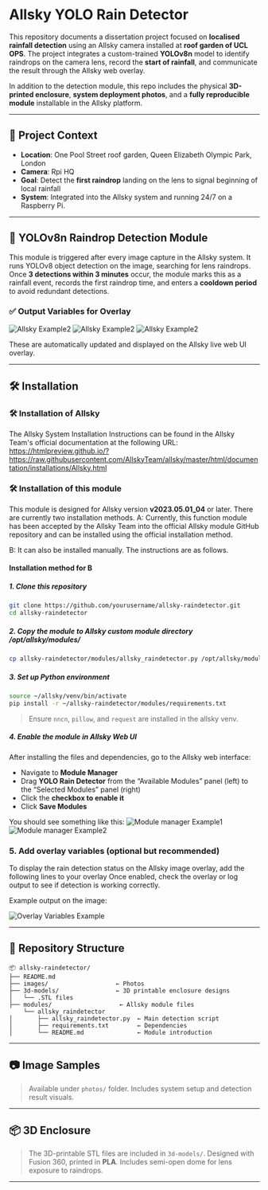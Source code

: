 # Allsky YOLO Rain Detector

This repository documents a dissertation project focused on **localised rainfall detection** using an Allsky camera installed at **roof garden of UCL OPS**. The project integrates a custom-trained **YOLOv8n** model to identify raindrops on the camera lens, record the **start of rainfall**, and communicate the result through the Allsky web overlay.

In addition to the detection module, this repo includes the physical **3D-printed enclosure**, **system deployment photos**, and a **fully reproducible module** installable in the Allsky platform.

---

## 📸 Project Context

- **Location**: One Pool Street roof garden, Queen Elizabeth Olympic Park, London
- **Camera**: Rpi HQ
- **Goal**: Detect the **first raindrop** landing on the lens to signal beginning of local rainfall
- **System**: Integrated into the Allsky system and running 24/7 on a Raspberry Pi. 

---

## 🧠 YOLOv8n Raindrop Detection Module

This module is triggered after every image capture in the Allsky system. It runs YOLOv8 object detection on the image, searching for lens raindrops. Once **3 detections within 3 minutes** occur, the module marks this as a rainfall event, records the first raindrop time, and enters a **cooldown period** to avoid redundant detections.

### ✅ Output Variables for Overlay

![Allsky Example2](photos/)
![Allsky Example2](photos/)
![Allsky Example2](photos/)

These are automatically updated and displayed on the Allsky live web UI overlay.

---
## 🛠 Installation

### 🛠 Installation of Allsky


The Allsky System Installation Instructions can be found in the Allsky Team's official documentation at the following URL:
https://htmlpreview.github.io/?https://raw.githubusercontent.com/AllskyTeam/allsky/master/html/documentation/installations/Allsky.html

### 🛠 Installation of this module

This module is designed for Allsky version **v2023.05.01_04** or later. There are currently two installation methods.
A: Currently, this function module has been accepted by the Allsky Team into the official Allsky module GitHub repository and can be installed using the official installation method.

B: It can also be installed manually. The instructions are as follows.
#### Installation method for B
##### 1. Clone this repository
```bash
git clone https://github.com/yourusername/allsky-raindetector.git
cd allsky-raindetector
```

##### 2. Copy the module to Allsky custom module directory /opt/allsky/modules/
```bash
cp allsky-raindetector/modules/allsky_raindetector.py /opt/allsky/modules/
```

##### 3. Set up Python environment
```bash
source ~/allsky/venv/bin/activate
pip install -r ~/allsky-raindetector/modules/requirements.txt
```

> Ensure `nncn`, `pillow`, and `request` are installed in the allsky venv.

##### 4. Enable the module in Allsky Web UI

After installing the files and dependencies, go to the Allsky web interface:

- Navigate to **Module Manager**
- Drag **YOLO Rain Detector** from the “Available Modules” panel (left) to the “Selected Modules” panel (right)
- Click the **checkbox to enable it**
- Click **Save Modules**

You should see something like this:
![Module manager Example1](photos/)
![Module manager Example2](photos/)
### 5. Add overlay variables (optional but recommended)

To display the rain detection status on the Allsky image overlay, add the following lines to your overlay
Once enabled, check the overlay or log output to see if detection is working correctly.

Example output on the image:

![Overlay Variables Example](photos/)

---

## 📁 Repository Structure

```
📦 allsky-raindetector/
├── README.md
├── images/                   ← Photos
├── 3d-models/                ← 3D printable enclosure designs
│   └── .STL files
├── modules/                   ← Allsky module files
    └── allsky_raindetector
│       ├── allsky_raindetector.py  ← Main detection script
│       ├── requirements.txt        ← Dependencies
│       └── README.md               ← Module introduction
```

---

## 📷 Image Samples

> Available under `photos/` folder. Includes system setup and detection result visuals.

---

## 📦 3D Enclosure

> The 3D-printable STL files are included in `3d-models/`. Designed with Fusion 360, printed in **PLA**. Includes semi-open dome for lens exposure to raindrops.

---
